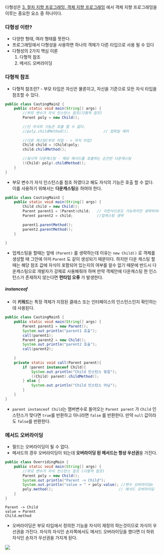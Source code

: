 다형성은 [3. 절차 지향 프로그래밍, 객체 지향 프로그래밍](<3. 절차 지향 프로그래밍, 객체 지향 프로그래밍.md>) 에서 객체 지향 프로그래밍을 이루는 중요한 요소 중 하나이다.
### 다형성 이란?
- 다양한 형태, 여러 형태를 뜻한다.
- 프로그래밍에서 다형성을 사용하면 하나의 객체가 다른 타입으로 사용 될 수 있다
- 다형성의 2가지 핵심 이론
	1) 다형적 참조
	2) 메서드 오버라이딩

### 다형적 참조

- 다형적 참조란? - 부모 타입은 자신은 물론이고, 자신을 기준으로 모든 자식 타입을 참조할 수 있다.

```java
public class CastingMain2 {  
    public static void main(String[] args) {  
        //부모 변수가 자식 인스턴스 참조(다형적 참조)  
        Parent poly = new Child();  
        
        //단 자식의 기능은 호출 할 수 없다.  
        //poly.childMethod();                // 컴파일 에러  
        
        //다운 캐스팅(부모 타입 - > 자식 타입)        
        Child child = (Child)poly;  
        child.childMethod();  
  
        //일시적 다운캐스팅 - 해당 메서드를 호출하는 순간만 다운캐스팅  
        ((Child) poly).childMethod();  
    }  
}
```

- 부모 변수가 자식 인스턴스를 참조 하였다고 해도 자식의 기능은 호출 할 수 없다. 이를 사용하기 위해서는 **다운캐스팅**을 하여야 한다.

```java
public class CastingMain3 {  
    public static void main(String[] args) {  
        Child child = new Child();  
        Parent parent1 = (Parent)child;   // 이런식으로도 가능하지만 생략하여야 한다.  
        Parent parent2 = child;           //업캐스팅 생략  
  
        parent1.parentMethod();  
        parent2.parentMethod();  
    }  
  
}
```

- 업캐스팅을 할때는 앞에 `(Parent)` 를 생략하는데 이유는 `new Child()` 로 객체를 생성할 때 그안에 이미 `Parent` 도 같이 생성되기 때문이다. 하지만 다운 캐스팅 할때는 해당 참조 값에 자식이 포함되어 있는지의 여부를 알수 없기 때문에 반드시 다운캐스팅으로 개발자가 강제로 사용해줘야 하며 만약 객체안에 다운캐스팅 한 인스턴스가 존재하지 않는다면 **런타임 오류** 가 발생한다.
##### instanceof
- 이 **키워드**는 특정 객체가 지정된 클래스 또는 인터페이스의 인스턴스인지 확인하는데 사용된다.
```java
public class CastingMain5 {  
    public static void main(String[] args) {  
        Parent parent1 = new Parent();  
        System.out.println("parent1 호출");  
        call(parent1);  
        Parent parent2 = new Child();  
        System.out.println("parent2 호출");  
        call(parent2);  
          
    }  
    private static void call(Parent parent){  
        if (parent instanceof Child){  
            System.out.println("Child 인스턴스 맞음");  
            ((Child) parent).childMethod();  
        } else {  
            System.out.println("Child 인스턴스 아님");  
        }  
    }  
}
```

- `parent instanceof Child`는 맴버변수로 들어오는 `Parent parent` 가 `Child` 인스턴스가 맞다면 `true`를 반환하고 아니라면 `false` 를 반환한다. 만약 `null` 값이라도 `false`를 반환한다.

### 메서드 오버라이딩
- 필드는 오버라이딩이 될 수 없다.
- 메서드의 경우 오버라이딩이 되는데 **오버라이딩 된 메서드는 항상 우선권**을 가진다.

```java
public class OverridingMain {  
    public static void main(String[] args) {  
        //부모 변수가 자식 인스턴스 참조 (다형적 참조)  
        Parent poly = new Child();  
        System.out.println("Parent -> Child");  
        System.out.println("value = " + poly.value); //변수 오버라이딩x  
        poly.method();                              // 메서드 오버라이딩  
    }  
}
```

```
Parent -> Child
value = Parent
Child.method
```

- 오버라이딩은 부모 타입에서 정의한 기능을 자식이 재정의 하는것이므로 자식이 우선권을 가진다. 자식의 자식인 손자쪽에서도 메서드 오버라이딩을 했다면 더 하위 자식인 손자가 우선권을 가지게 된다.

![](https://imgur.com/4QdYbD6.png)